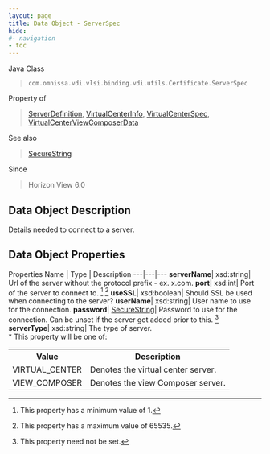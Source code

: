 ```yaml
---
layout: page
title: Data Object - ServerSpec
hide:
#- navigation
- toc
---
```






Java Class
> `com.omnissa.vdi.vlsi.binding.vdi.utils.Certificate.ServerSpec`

Property of
> [ServerDefinition](vdi.utils.Certificate.ServerDefinition.md#field_detail), [VirtualCenterInfo](vdi.infrastructure.VirtualCenter.VirtualCenterInfo.md#field_detail), [VirtualCenterSpec](vdi.infrastructure.VirtualCenter.VirtualCenterSpec.md#field_detail), [VirtualCenterViewComposerData](vdi.infrastructure.VirtualCenter.ViewComposerData.md#field_detail)

See also
> [SecureString](vdi.util.SecureString.md)

Since
> Horizon View 6.0


## Data Object Description

Details needed to connect to a server.

## Data Object Properties
Properties
Name |  Type |  Description
---|---|---
**serverName**|  xsd:string|  Url of the server without the protocol prefix - ex. x.com.
**port**|  xsd:int|  Port of the server to connect to. [^8] [^189]
**useSSL**|  xsd:boolean|  Should SSL be used when connecting to the server?
**userName**|  xsd:string|  User name to use for the connection.
**password**| [SecureString](vdi.util.SecureString.md)|  Password to use for the connection. Can be unset if the server got added prior to this. [^1]
**serverType**|  xsd:string|  The type of server. <br>* This property will be one of:<br><table><tr><th>Value</th><th>Description</th></tr><tr><td>VIRTUAL_CENTER</td><td>Denotes the virtual center server.</td></tr><tr><td>VIEW_COMPOSER</td><td>Denotes the view Composer server.</td></tr></table>
 


 


[^1]: This property need not be set.
[^8]: This property has a minimum value of 1.
[^189]: This property has a maximum value of 65535.